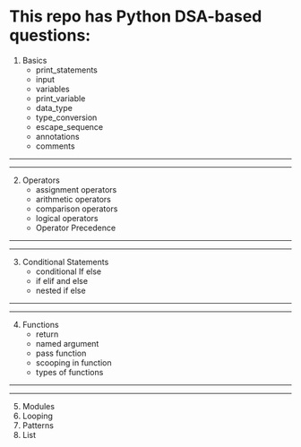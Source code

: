# This repo has Python DSA-based questions:

1) Basics
   - print_statements
   - input
   - variables
   - print_variable
   - data_type
   - type_conversion
   - escape_sequence
   - annotations
   - comments
***
***
2) Operators
   - assignment operators
   - arithmetic operators
   - comparison operators
   - logical operators
   - Operator Precedence
***
***
3) Conditional Statements
   - conditional If else
   - if elif and else
   - nested if else
***
***
4) Functions
   - return
   - named argument
   - pass function
   - scooping in function
   - types of functions
***
***
5) Modules
6) Looping
7) Patterns
8) List
